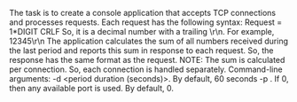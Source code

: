 The task is to create a console application that accepts TCP connections and processes
requests. Each request has the following syntax:
Request = 1*DIGIT CRLF
So, it is a decimal number with a trailing \r\n. For example,
12345\r\n
The application calculates the sum of all numbers received during the last period and reports
this sum in response to each request.
So, the response has the same format as the request.
NOTE: The sum is calculated per connection. So, each connection is handled separately.
Command-line arguments:
-d <period duration (seconds)>. By default, 60 seconds
-p <local port to listen>. If 0, then any available port is used. By default, 0.
